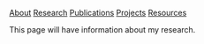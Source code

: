 [About](About.md) [Research](Research.md) [Publications](Publications.md) [Projects](Projects.md) [Resources](Resources.md)

This page will have information about my research.

